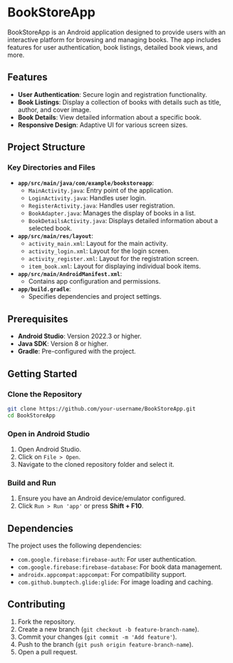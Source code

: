 # BookStoreApp

BookStoreApp is an Android application designed to provide users with an interactive platform for browsing and managing books. The app includes features for user authentication, book listings, detailed book views, and more.

## Features
- **User Authentication**: Secure login and registration functionality.
- **Book Listings**: Display a collection of books with details such as title, author, and cover image.
- **Book Details**: View detailed information about a specific book.
- **Responsive Design**: Adaptive UI for various screen sizes.

## Project Structure

### Key Directories and Files
- **`app/src/main/java/com/example/bookstoreapp`**:
  - `MainActivity.java`: Entry point of the application.
  - `LoginActivity.java`: Handles user login.
  - `RegisterActivity.java`: Handles user registration.
  - `BookAdapter.java`: Manages the display of books in a list.
  - `BookDetailsActivity.java`: Displays detailed information about a selected book.
- **`app/src/main/res/layout`**:
  - `activity_main.xml`: Layout for the main activity.
  - `activity_login.xml`: Layout for the login screen.
  - `activity_register.xml`: Layout for the registration screen.
  - `item_book.xml`: Layout for displaying individual book items.
- **`app/src/main/AndroidManifest.xml`**:
  - Contains app configuration and permissions.
- **`app/build.gradle`**:
  - Specifies dependencies and project settings.

## Prerequisites
- **Android Studio**: Version 2022.3 or higher.
- **Java SDK**: Version 8 or higher.
- **Gradle**: Pre-configured with the project.

## Getting Started

### Clone the Repository
```bash
git clone https://github.com/your-username/BookStoreApp.git
cd BookStoreApp
```

### Open in Android Studio
1. Open Android Studio.
2. Click on `File > Open`.
3. Navigate to the cloned repository folder and select it.

### Build and Run
1. Ensure you have an Android device/emulator configured.
2. Click `Run > Run 'app'` or press **Shift + F10**.

## Dependencies
The project uses the following dependencies:
- `com.google.firebase:firebase-auth`: For user authentication.
- `com.google.firebase:firebase-database`: For book data management.
- `androidx.appcompat:appcompat`: For compatibility support.
- `com.github.bumptech.glide:glide`: For image loading and caching.

## Contributing
1. Fork the repository.
2. Create a new branch (`git checkout -b feature-branch-name`).
3. Commit your changes (`git commit -m 'Add feature'`).
4. Push to the branch (`git push origin feature-branch-name`).
5. Open a pull request.

